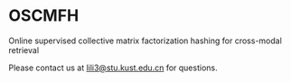 # OSCMFH

Online supervised collective matrix factorization hashing for cross-modal retrieval

Please contact us at lili3@stu.kust.edu.cn for questions.
